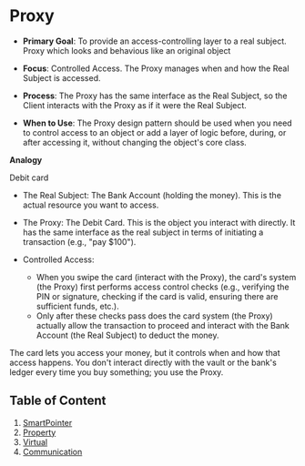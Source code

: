 # Proxy

* **Primary Goal**:  To provide an access-controlling layer to a real subject.
Proxy which looks and behavious like an original object

* **Focus**: Controlled Access. The Proxy manages when and how the Real Subject is accessed.

* **Process**: The Proxy has the same interface as the Real Subject, so the Client interacts with the Proxy as if it were the Real Subject.

* **When to Use**: 
    The Proxy design pattern should be used when you need to control access to an object or add a layer of logic before, during, or after accessing it, without changing the object's core class.

**Analogy**

Debit card

* The Real Subject: The Bank Account (holding the money). This is the actual resource you want to access.

* The Proxy: The Debit Card. This is the object you interact with directly. It has the same interface as the real subject in terms of initiating a transaction (e.g., "pay $100").

* Controlled Access:
    - When you swipe the card (interact with the Proxy), the card's system (the Proxy) first performs access control checks (e.g., verifying the PIN or signature, checking if the card is valid, ensuring there are sufficient funds, etc.).
    - Only after these checks pass does the card system (the Proxy) actually allow the transaction to proceed and interact with the Bank Account (the Real Subject) to deduct the money. 

The card lets you access your money, but it controls when and how that access happens. You don't interact directly with the vault or the bank's ledger every time you buy something; you use the Proxy.

## Table of Content
1. [SmartPointer](./SmartPointer.cpp)
2. [Property](./Property.cpp)
3. [Virtual](./Virtual.cpp)
4. [Communication](./Communication.cpp)